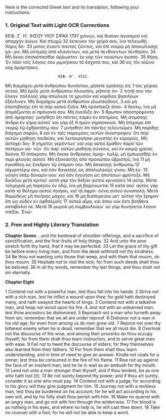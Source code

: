 Here is the corrected Greek text and its translation, following your instructions:

### 1. Original Text with Light OCR Corrections

ΚΕΦ. Ζʹ. Ηʹ.                  ΙΗΣΟΥ ΥΙΟΥ ΣΙΡΑΧ             1797
χιόνων, καὶ θυσίαν ἁγιασμοῦ καὶ ἀπαρχὴν ἁγίων. Καὶ πτωχῷ 32
ἔκτεινον τὴν χεῖρά σου, ἵνα τελειωθῇ. Χάρις δό- 33
ματος ἔναντι παντὸς ζῶντος, καὶ ἐπὶ νεκρῷ μὴ ἀποκωλύσῃς χά-
ριν. Μὴ ὑστερέῃ ἀπὸ κλαιόντων, καὶ μετὰ πενθούντων πένθησον. 34
Μὴ ὄκνει ἐπισκέπτεσθαι ἀῤῥωστον˙ ἐκ γὰρ τῶν τοιούτων ἀγαπη- 35
θήσῃ. Ἐν πᾶσι τοῖς λόγοις σου μιμνήσκου τὰ ἔσχατά σου, καὶ 36
εἰς τὸν αἰῶνα οὐχ ἁμαρτήσεις.

                            ΚΕΦ. Ηʹ. VIII.

Μὴ διαμάχου μετὰ ἀνθρώπου δυνάστου, μήποτε ἐμπέσῃς εἰς 1
τὰς χεῖρας αὐτοῦ. Μὴ ἔριζε μετὰ ἀνθρώπου πλουσίου, μήποτε ἀν- 2
τιστῇ σου τὴν ἕλκην˙ πολλοὺς γὰρ ἀπώλεσε τὸ χρυσίον καὶ καρδίας
βασιλέων ἐξέκλινεν. Μὴ διαμάχου μετὰ ἀνθρώπου γλωσσώδους, 3
καὶ μὴ ἐπιστιβάσῃς ἐπὶ τὸ πῦρ αὐτοῦ ξύλα. Μὴ πρόσπαιζε ἀπαι- 4
δεύτῳ, ἵνα μὴ ἀτιμάζωνται οἱ πρόγονοί σου. Μὴ ὀνείδιζε ἀν- 5
θρωπον ἀποστρέφοντα ἀπὸ ἁμαρτίας˙ μνήσθητι ὅτι πάντες ἐσμὲν
ἐν ἐπιτιμίοις. Μὴ ἀτιμάσῃς ἄνδρα ἐν γήρᾳ αὐτοῦ˙ καὶ γὰρ ἐξ 6
ἡμῶν γηράσκουσι. Μὴ ἐπίχαιρε ἐπὶ νεκρῷ τῷ ἐχθροτάτῳ σου˙ 7
μνήσθητι ὅτι πάντες τελευτῶμεν. Μὴ παρίδῃς διήγημα σοφῶν, 8
καὶ ἐν ταῖς παροιμίαις αὐτῶν ἀναστρέφου˙ ὅτι παρ᾿ αὐτῶν μαθήσῃ
παιδείαν, καὶ λειτουργῆσαι μεγιστὰς ἐν εὐμαρῶς. Μὴ ἀστόχει διη- 9
γήματος γερόντων˙ καὶ γὰρ αὐτοὶ ἔμαθον παρὰ τῶν πατέρων αὐ-
τῶν˙ ὅτι παρ᾿ αὐτῶν μαθήσῃ σύνεσιν, καὶ ἐν καιρῷ χρείας δοῦναι 10
ἀπόκρισιν. Μὴ ἔκκαε ἄνθρακας ἁμαρ-
τωλῷ, μὴ ἐμπυρισθῇς ἐν
πυρὶ φλογὸς αὐτοῦ. Μὴ ἐξαναστῇς ἀπὸ προσώπου ὑβριστοῦ, ἵνα 11
μὴ ἐγκαθίσῃ ὡς ἔνεδρον τῷ στόματι σου. Μὴ δανείσῃς ἀνθρώπῳ 12
ἰσχυροτέρῳ σου, καὶ ἐὰν δανείσῃς ὡς ἀπολωλεκὼς γίνου. Μὴ ἐγ- 13
γύηση ὑπὲρ δύναμίν σου˙ καὶ ἐὰν ἐγγύηση ὡς ἀποτίσων φρόντιζε.
Μὴ δικάζου μετὰ κριτοῦ˙ κατὰ γὰρ τὴν δόξαν αὐτοῦ κρινοῦσιν 14
αὐτῷ. Μετὰ τολμηροῦ μὴ πορεύου ἐν ὁδῷ, ἵνα μὴ βαρύνωνται 15
κατὰ σοῦ˙ αὐτὸς γὰρ κατὰ τὸ θέλημα αὐτοῦ ποιήσει, καὶ τῇ ἀφρο-
σύνη αὐτοῦ συναπολῇ. Μετὰ θυμώδους μὴ ποιήσῃς μάχην, καὶ 16
μὴ διαπορεύου μετ᾿ αὐτοῦ τὴν ἔρημον˙ ὅτι ὡς οὐδὲν ἐν ὀφθαλμοῖς 17
αὐτοῦ αἷμα, καὶ ὅπου οὐκ ἔστι βοήθεια καταβαλεῖ σε. Μετὰ 18
μωροῦ μὴ συμβουλεύου˙ οὐ γὰρ δυνήσεται λόγον στέξαι. Ἐνώ-

### 2. Free and Highly Literary Translation

**Chapter Seven**
...and the bestowal of shoulder-offerings, and a sacrifice of sanctification, and the first-fruits of holy things.
32 And unto the poor stretch forth thy hand, that it may be perfected.
33 Let the grace of thy gift be before every living man, and from the dead withhold not thy kindness.
34 Be thou not wanting unto those that weep, and with them that mourn, do thou mourn.
35 Hesitate not to visit the sick; for from such deeds shalt thou be beloved.
36 In all thy words, remember thy last things, and thou shalt not sin eternally.

**Chapter Eight**

1 Contend not with a powerful man, lest thou fall into his hands.
2 Strive not with a rich man, lest he inflict a wound upon thee; for gold hath destroyed many, and hath swayed the hearts of kings.
3 Contend not with a talkative man, and heap not wood upon his fire.
4 Jest not with an unlearned man, lest thine ancestors be dishonored.
5 Reproach not a man who turneth away from sin; remember that we all are under reproof.
6 Dishonor not a man in his old age; for even from among us do men grow old.
7 Rejoice not over thy bitterest enemy when he is dead; remember that we all must die.
8 Overlook not the discourse of the wise, and among their proverbs do thou occupy thyself; for from them shalt thou learn instruction, and to serve great men with ease.
9 Fail not to heed the discourse of elders; for they themselves also learned from their fathers.
10 For from them shalt thou learn understanding, and in time of need to give an answer. Kindle not coals for a sinner, lest thou be consumed in the fire of his flame.
11 Rise not up against the face of an insolent man, lest he lie in wait as an ambush for thy mouth.
12 Lend not unto a man stronger than thyself, and if thou lendest, be as one who hath lost [it].
13 Be not surety beyond thy power; and if thou art surety, consider it as one who must pay.
14 Contend not with a judge; for according to his glory will they give judgment for him.
15 Journey not with a reckless man, lest thou be burdened on his account; for he will act according to his own will, and by his folly shalt thou perish with him.
16 Make no quarrel with an angry man, and go not with him through the wilderness.
17 For blood is as nothing in his eyes, and where no help is, he will cast thee down.
18 Take no counsel with a fool; for he will not be able to keep a word.